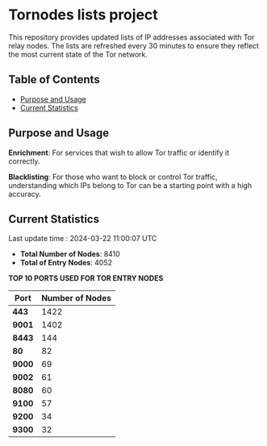 # Tornodes lists project

This repository provides updated lists of IP addresses associated with Tor relay nodes. The lists are refreshed every 30 minutes to ensure they reflect the most current state of the Tor network.

## Table of Contents

- [Purpose and Usage](#purpose-and-usage)
- [Current Statistics](#current-statistics)


## Purpose and Usage

**Enrichment**: For services that wish to allow Tor traffic or identify it correctly.

**Blacklisting**: For those who want to block or control Tor traffic, understanding which IPs belong to Tor can be a starting point with a high accuracy.

## Current Statistics

Last update time : 2024-03-22 11:00:07 UTC

- **Total Number of Nodes**: 8410
- **Total of Entry Nodes**: 4052

**TOP 10 PORTS USED FOR TOR ENTRY NODES**

| **Port** | **Number of Nodes** |
|------|-----------------|
| **443**   | 1422  |
| **9001**   | 1402  |
| **8443**   | 144  |
| **80**   | 82  |
| **9000**   | 69  |
| **9002**   | 61  |
| **8080**   | 60  |
| **9100**   | 57  |
| **9200**   | 34  |
| **9300**   | 32  |

